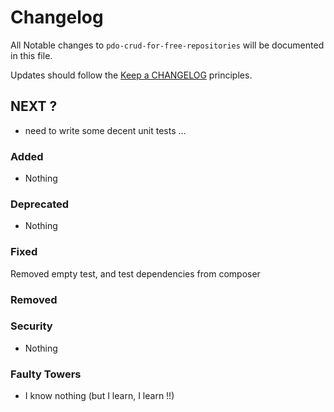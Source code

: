 # Changelog

All Notable changes to `pdo-crud-for-free-repositories` will be documented in this file.

Updates should follow the [Keep a CHANGELOG](http://keepachangelog.com/) principles.

## NEXT ?
- need to write some decent unit tests ...

### Added
- Nothing

### Deprecated
- Nothing

### Fixed
Removed empty test, and test dependencies from composer

### Removed

### Security
- Nothing

### Faulty Towers
- I know nothing (but I learn, I learn !!)
